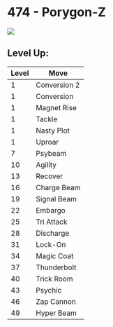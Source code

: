 # 474 - Porygon-Z
![][474]

## Level Up:

Level | Move
---   | ---
  1   | Conversion 2
  1   | Conversion
  1   | Magnet Rise
  1   | Tackle
  1   | Nasty Plot
  1   | Uproar
  7   | Psybeam
 10   | Agility
 13   | Recover
 16   | Charge Beam
 19   | Signal Beam
 22   | Embargo
 25   | Tri Attack
 28   | Discharge
 31   | Lock-On
 34   | Magic Coat
 37   | Thunderbolt
 40   | Trick Room
 43   | Psychic
 46   | Zap Cannon
 49   | Hyper Beam



[474]: /img/pokemon/474.png
